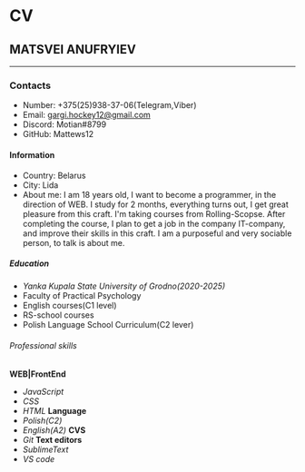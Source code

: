 # CV
## MATSVEI ANUFRYIEV 
-----------------------
### Contacts
* Number: +375(25)938-37-06(Telegram,Viber)
* Email: gargi.hockey12@gmail.com
* Discord: Motian#8799
* GitHub: Mattews12 

#### Information
* Country: Belarus
* Сity: Lida
* About me:
 I am 18 years old, I want to become a programmer, in the direction
 of WEB.
 I study for 2 months, everything turns out, I get great pleasure from this craft.
 I'm taking courses from Rolling-Scopse.
 After completing the course, I plan to get a job in the company  IT-company, and improve their skills in this craft.
 I am a purposeful and very sociable person, to talk is about me.

 ##### Education
 * _Yanka Kupala State University of Grodno(2020-2025)_
 * Faculty of Practical Psychology 
 * English courses(C1 level)
 * RS-school courses
 * Polish Language School Curriculum(С2 lever)

###### Professional skills
**WEB|FrontEnd**
* _JavaScript_
* _CSS_
* _HTML_
**Language** 
* _Polish(C2)_
* _English(A2)_
**СVS**
* _Git_
**Text editors**
* _SublimeText_
* _VS code_

 



